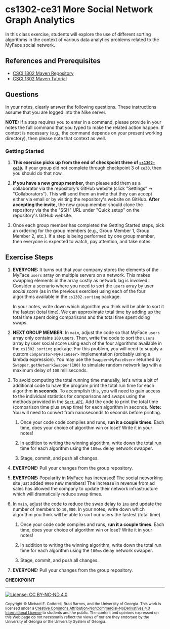 # cs1302-ce31 More Social Network Graph Analytics

In this class exercise, students will explore the use of different sorting algorithms in the
context of various data analytics problems related to the MyFace social network.

## References and Prerequisites

* [CSCI 1302 Maven Repository](http://cobweb.cs.uga.edu/~mec/cs1302-mvn-repo/)
* [CSCI 1302 Maven Tutorial](https://github.com/cs1302uga/cs1302-tutorials/blob/master/maven.md)

## Questions

In your notes, clearly answer the following questions. These instructions assume that you are
logged into the Nike server.

**NOTE:** If a step requires you to enter in a command, please provide in your notes the full
command that you typed to make the related action happen. If context is necessary (e.g., the
command depends on your present working directory), then please note that context as well.

### Getting Started

1. **This exercise picks up from the end of checkpoint three of 
   [`cs1302-ce30`](https://github.com/cs1302uga/cs1302-ce30/).** 
   If your group did not complete through checkpoint 3 of `ce30`, then you should do that now.  

1. **If you have a new group member,** then please add them as a collaborator via the
   repository's GitHub website (click "Settings" → "Collaborators"). This will send them
   an invite that they can accept either via email or by visiting the repository's website 
   on GitHub. **After accepting the invite,** the new group member should clone the repository
   via the the "SSH" URL under "Quick setup" on the repository's GitHub website.

1. Once each group member has completed the Getting Started steps, 
   pick an ordering for the group members (e.g., Group Member 1, Group Member 2, etc.).
   If a step is being performed by one group member, then everyone is expected
   to watch, pay attention, and take notes.

## Exercise Steps

1. **EVERYONE:** It turns out that your company stores the elements of the MyFace 
   `users` array on multiple servers on a network. This makes swapping elements in the array 
   costly as network lag is involved. Consider a scenario where you need to sort the `users` array 
   by user *social score* (as in the previous exercise) using each of the four algorithms available
   in the `cs1302.sorting` package.

   In your notes, write down which algorithm you think will be able to sort it the
   fastest (total time). We can approximate total time by adding up the total time spent
   doing comparisons and the total time spent doing swaps.

1. **NEXT GROUP MEMBER:** In `main`, adjust the code so that MyFace `users` array only contains
   `100` users. Then, write the code to sort the `users` array by user
   social score using each of the four algorithms available in the `cs1302.sorting` package.
   For this problem, you will need to supply a custom `Comparator<MyFaceUser>` implementation
   (probably using a lambda expression). You may use the `Swapper<MyFaceUser>` returned by
   `Swapper.getNetworkSwapper(100)` to simulate random network lag with a maximum delay of
   `100` milliseconds.
   
1. To avoid computing the total running time manually, let's write a bit of additional code
   to have the program print the total run time for each algorithm **in seconds**. To accomplish this,
   you will need to gain access to the individual statistics for comparisons and swaps using the
   methods provided in the [`Sort API`](http://cobweb.cs.uga.edu/~mec/cs1302-mvn-site/cs1302-sorting/apidocs/index.html).
   Add the code to print the total time (comparison time plus swap time) for each algorithm in
   seconds. **Note:** You will need to convert from nanoseconds to seconds before printing.

   1. Once your code code compiles and runs, **run it a couple times**. Each time, does your
      choice of algorithm win or lose? Write it in your notes!
      
   1. In addition to writing the winning algorithm, write down the total run time for each algorithm
      using the `100ms` delay network swapper.
      
   1. Stage, commit, and push all changes.

1. **EVERYONE:** Pull your changes from the group repository.

1. **EVERYONE:** Popularity in MyFace has increased! The social networking site just added `9900` new
   members! The increase in revenue from ad sales has allowed the company to update their network
   infrastructure which will dramatically reduce swap times.   

1. In `main`, adjust the code to reduce the swap delay to `1ms` and update the number of members to `10,000`. 
   In your notes, write down which algorithm you think will be able to sort our users the fastest (total time).
   
   1. Once your code code compiles and runs, **run it a couple times**. Each time, does your
      choice of algorithm win or lose? Write it in your notes!
      
   1. In addition to writing the winning algorithm, write down the total run time for each algorithm
      using the `100ms` delay network swapper.
      
   1. Stage, commit, and push all changes.

1. **EVERYONE:** Pull your changes from the group repository.
   
**CHECKPOINT**

<hr/>

[![License: CC BY-NC-ND 4.0](https://img.shields.io/badge/License-CC%20BY--NC--ND%204.0-lightgrey.svg)](http://creativecommons.org/licenses/by-nc-nd/4.0/)

<small>
Copyright &copy; Michael E. Cotterell, Brad Barnes, and the University of Georgia.
This work is licensed under a <a rel="license" href="http://creativecommons.org/licenses/by-nc-nd/4.0/">Creative Commons Attribution-NonCommercial-NoDerivatives 4.0 International License</a> to students and the public.
The content and opinions expressed on this Web page do not necessarily reflect the views of nor are they endorsed by the University of Georgia or the University System of Georgia.
</small>
